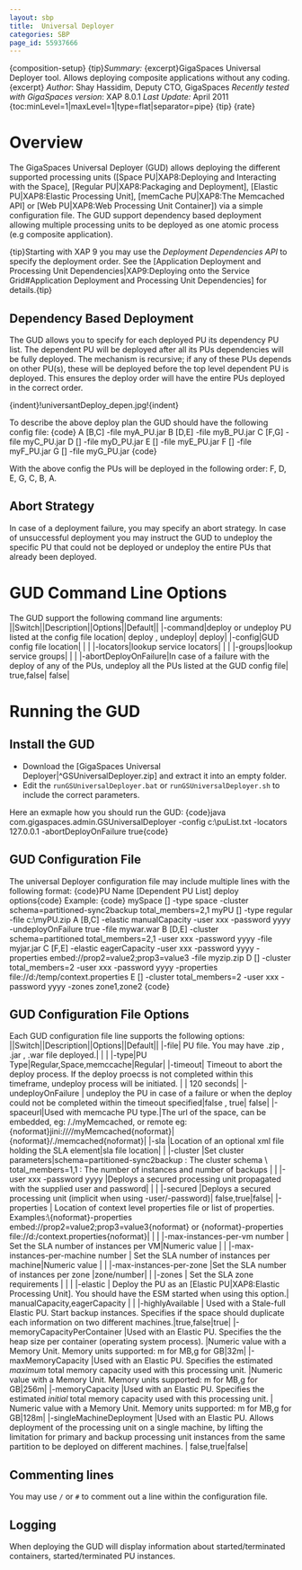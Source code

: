 ```yaml
---
layout: sbp
title:  Universal Deployer
categories: SBP
page_id: 55937666
---
```


{composition-setup}
{tip}*Summary:* {excerpt}GigaSpaces Universal Deployer tool. Allows deploying composite applications without any coding.{excerpt}
*Author*: Shay Hassidim, Deputy CTO, GigaSpaces
*Recently tested with GigaSpaces version*: XAP 8.0.1
*Last Update:* April 2011
{toc:minLevel=1|maxLevel=1|type=flat|separator=pipe}
{tip}
{rate}

# Overview
The GigaSpaces Universal Deployer (GUD) allows deploying the different supported processing units ([Space PU|XAP8:Deploying and Interacting with the Space], [Regular PU|XAP8:Packaging and Deployment], [Elastic PU|XAP8:Elastic Processing Unit], [memCache PU|XAP8:The Memcached API] or [Web PU|XAP8:Web Processing Unit Container]) via a simple configuration file. The GUD support dependency based deployment allowing multiple processing units to be deployed as one atomic process (e.g composite application).

{tip}Starting with XAP 9 you may use the *Deployment Dependencies API* to specify the deployment order. See the [Application Deployment and Processing Unit Dependencies|XAP9:Deploying onto the Service Grid#Application Deployment and Processing Unit Dependencies] for details.{tip}

## Dependency Based Deployment
The GUD allows you to specify for each deployed PU its dependency PU list. The dependent PU will be deployed after all its PUs dependencies will be fully deployed. The mechanism is recursive; if any of these PUs depends on other PU(s), these will be deployed before the top level dependent PU is deployed. This ensures the deploy order will have the entire PUs deployed in the correct order.

{indent}!universantDeploy_depen.jpg!{indent}

To describe the above deploy plan the GUD should have the following config file:
{code}
A [B,C] -file myA_PU.jar
B [D,E] -file myB_PU.jar
C [F,G] -file myC_PU.jar
D [] -file myD_PU.jar
E [] -file myE_PU.jar
F [] -file myF_PU.jar
G [] -file myG_PU.jar
{code}

With the above config the PUs will be deployed in the following order: F, D, E, G, C, B, A.

## Abort Strategy
In case of a deployment failure, you may specify an abort strategy. In case of unsuccessful deployment you may instruct the GUD to undeploy the specific PU that could not be deployed or undeploy the entire PUs that already been deployed.

#  GUD Command Line Options
The GUD support the following command line arguments:
||Switch||Description||Options||Default||
|-command|deploy or undeploy PU listed at the config file location| deploy , undeploy| deploy|
|-config|GUD config file location| | |
|-locators|lookup service locators| | |
|-groups|lookup service groups| | |
|-abortDeployOnFailure|In case of a failure with the deploy of any of the PUs, undeploy all the PUs listed at the GUD config file| true,false| false|

#  Running the GUD
## Install the GUD
- Download the [GigaSpaces Universal Deployer|^GSUniversalDeployer.zip] and extract it into an empty folder.
- Edit the `runGSUniversalDeployer.bat` or `runGSUniversalDeployer.sh` to include the correct parameters.

Here an exmaple how you should run the GUD:
{code}java com.gigaspaces.admin.GSUniversalDeployer -config c:\\puList.txt -locators 127.0.0.1 -abortDeployOnFailure true{code}

## GUD Configuration File
The universal Deployer configuration file may include multiple lines with the following format:
{code}PU Name [Dependent PU List] deploy options{code}
Example:
{code}
mySpace [] -type space -cluster schema=partitioned-sync2backup total_members=2,1
myPU [] -type regular -file c:\myPU.zip
A [B,C] -elastic manualCapacity  -user xxx -password yyyy -undeployOnFailure true -file mywar.war
B [D,E] -cluster schema=partitioned total_members=2,1 -user xxx -password yyyy  -file myjar.jar
C [F,E] -elastic eagerCapacity -user xxx -password yyyy -properties embed://prop2=value2;prop3=value3 -file myzip.zip
D [] -cluster total_members=2 -user xxx -password yyyy -properties file://d:/temp/context.properties
E [] -cluster total_members=2 -user xxx -password yyyy -zones zone1,zone2
{code}

## GUD Configuration File Options
Each GUD configuration file line supports the following options:
||Switch||Description||Options||Default||
|-file| PU file. You may have .zip , .jar , .war file deployed.| | |
|-type|PU Type|Regular,Space,memccache|Regular|
|-timeout| Timeout to abort the deploy process. If the deploy proecss is not completed within this timeframe, undeploy process will be initiated. | | 120 seconds|
|-undeployOnFailure | undeploy the PU in case of a failure or when the deploy could not be completed within the timeout specified|false , true|  false|
|-spaceurl|Used with memcache PU type.|The url of the space, can be embedded, eg: /./myMemcached, or remote eg: {noformat}jini://*/*/myMemcached{noformat}|{noformat}/./memcached{noformat}|
|-sla |Location of an optional xml file holding the SLA element|sla file location| |
|-cluster |Set cluster parameters|schema=partitioned-sync2backup  : The cluster schema \\
             total_members=1,1               : The number of instances and number of backups | |
|-user xxx -password yyyy               |Deploys a secured processing unit propagated with the supplied user and password| | |
|-secured |Deploys a secured processing unit (implicit when using -user/-password)| false,true|false|
|-properties | Location of context level properties file or list of properties. Examples:\\{noformat}-properties embed://prop2=value2;prop3=value3{noformat} or {noformat}-properties file://d:/context.properties{noformat}| | |
|-max-instances-per-vm number           | Set the SLA number of instances per VM|Numeric value | |
|-max-instances-per-machine number      | Set the SLA number of instances per machine|Numeric value | |
|-max-instances-per-zone |Set the SLA number of instances per zone |zone/number| |
|-zones | Set the SLA zone requirements | | |
|-elastic | Deploy the PU as an [Elastic PU|XAP8:Elastic Processing Unit]. You should have the ESM started when using this option.| manualCapacity,eagerCapacity | |
|-highlyAvailable | Used with a Stale-full Elastic PU. Start backup instances. Specifies if the space should duplicate each information on two different machines.|true,false|true|
|-memoryCapacityPerContainer |Used with an Elastic PU. Specifies the the heap size per container (operating system process). |Numeric value with a Memory Unit. Memory units supported: m for MB,g for GB|32m|
|-maxMemoryCapacity |Used with an Elastic PU. Specifies the estimated *maximum* total memory capacity used with this processing unit. |Numeric value with a Memory Unit. Memory units supported: m for MB,g for GB|256m|
|-memoryCapacity |Used with an Elastic PU. Specifies the estimated *initial* total memory capacity used with this processing unit. | Numeric value with a Memory Unit. Memory units supported: m for MB,g for GB|128m|
|-singleMachineDeployment |Used with an Elastic PU. Allows deployment of the processing unit on a single machine, by lifting the limitation for primary and backup processing unit instances from the same partition to be deployed on different machines. | false,true|false|

## Commenting lines
You may use `/` or `#` to comment out a line within the configuration file.

## Logging
When deploying the GUD will display information about started/terminated containers, started/terminated PU instances.

